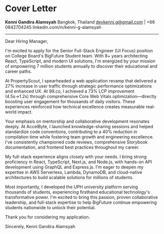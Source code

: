 # Cover Letter

**Kenni Gandira Alamsyah**
Bangkok, Thailand
devkenni.g@gmail.com | +66 0842704245
linkedin.com/in/kenni-g-alamsyah

---

Dear Hiring Manager,

I'm excited to apply for the Senior Full-Stack Engineer (UI Focus) position on College Board's BigFuture Student team. With 8+ years architecting React, TypeScript, and modern UI solutions, I'm energized by your mission of empowering 7 million students annually to discover their educational and career paths.

At PropertyScout, I spearheaded a web application revamp that delivered a 27% increase in user traffic through strategic performance optimizations and enhanced UX. At 99.co, I achieved a 73% LCP improvement (4.5s→1.2s) through comprehensive Core Web Vitals optimization—directly boosting user engagement for thousands of daily visitors. These experiences reinforced how technical excellence creates measurable real-world impact.

Your emphasis on mentorship and collaborative development resonates deeply. At AccelByte, I launched knowledge-sharing sessions and helped standardize code conventions, contributing to a 40% reduction in compilation time while fostering team growth and engineering excellence. I've consistently championed code reviews, comprehensive Storybook documentation, and frontend best practices throughout my career.

My full-stack experience aligns closely with your needs. I bring strong proficiency in React, TypeScript, Next.js, and Node.js, with hands-on API development using GraphQL and Express.js. I'm eager to deepen my expertise in AWS Serverless, Lambda, DynamoDB, and cloud-native architectures to build scalable solutions for millions of students.

Most importantly, I developed the UPH university platform serving thousands of students, experiencing firsthand educational technology's transformative power. I'm excited to bring this passion, proven collaborative leadership, and full-stack expertise to help BigFuture continue empowering students nationwide to unlock their potential.

Thank you for considering my application.

Sincerely,
Kenni Gandira Alamsyah
